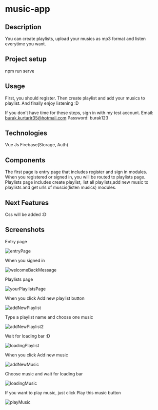# music-app

## Description

You can create playlists, upload your musics as mp3 format and listen everytime you want.

## Project setup

npm run serve

## Usage

First, you should register. 
Then create playlist and add your musics to playlist.
And finally enjoy listening :D

If you don't have time for these steps, sign in with my test account.
Email: burak.kurtarir35@hotmail.com
Password: burak123

## Technologies

Vue Js
Firebase(Storage, Auth)

## Components

The first page is entry page that includes register and sign in modules.
When you registered or signed in, you will be routed to playlists page.
Playlists page includes create playlist, list all playlists,add new music to playlists and 
get urls of muscis(listen musics) modules.

## Next Features

Css will be added :D

## Screenshots

Entry page

![entryPage](https://user-images.githubusercontent.com/46047252/62295099-0041db00-b475-11e9-9149-255828c8bb61.png)

When you signed in

![welcomeBackMessage](https://user-images.githubusercontent.com/46047252/62295148-1485d800-b475-11e9-80a5-f7a3c9467043.png)

Playlists page

![yourPlaylistsPage](https://user-images.githubusercontent.com/46047252/62295176-29fb0200-b475-11e9-8aa7-cc4e558667d7.png)

When you click Add new playlist button

![addNewPlaylist](https://user-images.githubusercontent.com/46047252/62295362-8827e500-b475-11e9-9533-a866ff5aab5b.png)

Type a playlist name and choose one music

![addNewPlaylist2](https://user-images.githubusercontent.com/46047252/62295381-983fc480-b475-11e9-8d53-421d64e3bcff.png)

Wait for loading bar :D

![loadingPlaylist](https://user-images.githubusercontent.com/46047252/62295472-cfae7100-b475-11e9-8489-bb25910d9cb5.png)

When you click Add new music

![addNewMusic](https://user-images.githubusercontent.com/46047252/62295537-f371b700-b475-11e9-843c-82ed3144d44b.png)

Choose music and wait for loading bar 

![loadingMusic](https://user-images.githubusercontent.com/46047252/62295573-097f7780-b476-11e9-855a-ff4c924bc1e2.png)

If you want to play music, just click Play this music button

![playMusic](https://user-images.githubusercontent.com/46047252/62295633-2d42bd80-b476-11e9-932a-a562403ffd7f.png)

